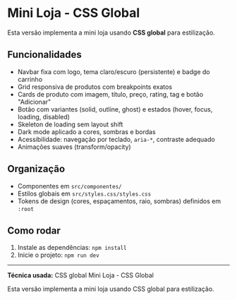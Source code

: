 # Mini Loja - CSS Global

Esta versão implementa a mini loja usando **CSS global** para estilização.

## Funcionalidades
- Navbar fixa com logo, tema claro/escuro (persistente) e badge do carrinho
- Grid responsiva de produtos com breakpoints exatos
- Cards de produto com imagem, título, preço, rating, tag e botão "Adicionar"
- Botão com variantes (solid, outline, ghost) e estados (hover, focus, loading, disabled)
- Skeleton de loading sem layout shift
- Dark mode aplicado a cores, sombras e bordas
- Acessibilidade: navegação por teclado, `aria-*`, contraste adequado
- Animações suaves (transform/opacity)

## Organização
- Componentes em `src/componentes/`
- Estilos globais em `src/styles.css/styles.css`
- Tokens de design (cores, espaçamentos, raio, sombras) definidos em `:root`

## Como rodar
1. Instale as dependências: `npm install`
2. Inicie o projeto: `npm run dev`

---
**Técnica usada:** CSS global
Mini Loja - CSS Global

Esta versão implementa a mini loja usando CSS global para estilização.

